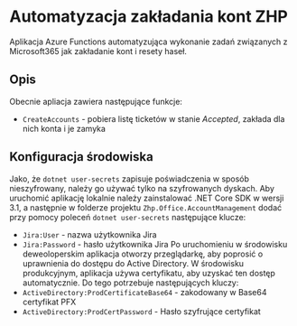 ﻿# Automatyzacja zakładania kont ZHP
Aplikacja Azure Functions automatyzująca wykonanie zadań związanych z Microsoft365 jak zakładanie kont i resety haseł.
## Opis
Obecnie apliacja zawiera następujące funkcje:
- `CreateAccounts` - pobiera listę ticketów w stanie _Accepted_, zakłada dla nich konta i je zamyka
## Konfiguracja środowiska
Jako, że `dotnet user-secrets` zapisuje poświadczenia w sposób nieszyfrowany, należy go używać tylko na szyfrowanych dyskach.
Aby uruchomić aplikację lokalnie należy zainstalować .NET Core SDK w wersji 3.1, a następnie w folderze projektu `Zhp.Office.AccountManagement` dodać przy pomocy poleceń `dotnet user-secrets` następujące klucze:
- `Jira:User` - nazwa użytkownika Jira
- `Jira:Password` - hasło użytkownika Jira
Po uruchomieniu w środowisku deweoloperskim aplikacja otworzy przeglądarkę, aby poprosić o uprawnienia do dostępu do Active Directory.
W środowisku produkcyjnym, aplikacja używa certyfikatu, aby uzyskać ten dostęp automatycznie. Do tego potrzebuje następujących kluczy:
- `ActiveDirectory:ProdCertificateBase64` - zakodowany w Base64 certyfikat PFX
- `ActiveDirectory:ProdCertPassword` - Hasło szyfrujące certyfikat